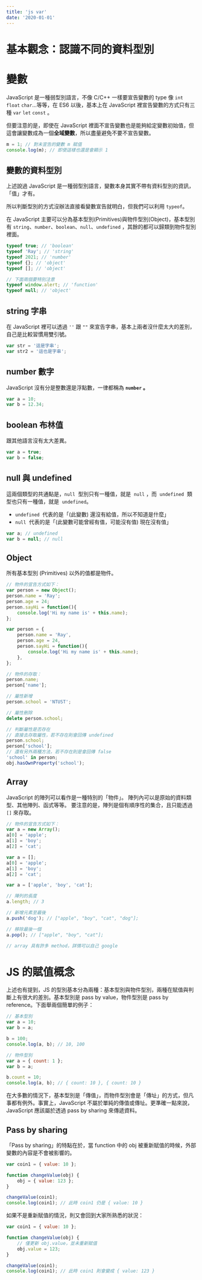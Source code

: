 ```yaml
---
title: 'js var'
date: '2020-01-01'
---
```


# 基本觀念：認識不同的資料型別

# **變數**

JavaScript 是一種弱型別語言，不像 C/C++ 一樣要宣告變數的 type 像 `int` `float` `char`...等等，在 ES6 以後，基本上在 JavaScript 裡宣告變數的方式只有三種 `var` `let` `const` 。

但要注意的是，即使在 JavaScript 裡面不宣告變數也是能夠給定變數初始值，但這會讓變數成為一個**全域變數**，所以盡量避免不要不宣告變數。

```jsx
m = 1; // 對未宣告的變數 m 賦值
console.log(m); // 即使這樣也還是會顯示 1
```

## **變數的資料型別**

上述說過 JavaScript 是一種弱型別語言，變數本身其實不帶有資料型別的資訊，「值」才有。

所以判斷型別的方式沒辦法直接看變數宣告就明白，但我們可以利用 `typeof`。

在 JavaScript 主要可以分為基本型別(Primitives)與物件型別(Object)，基本型別有 `string`、`number`、`boolean`、`null`、`undefined` ，其餘的都可以歸類到物件型別裡面。

```jsx
typeof true; // 'boolean'
typeof 'Ray'; // 'string'
typeof 2021; // 'number'
typeof {}; // 'object'
typeof []; // 'object'

// 下面兩個要特別注意
typeof window.alert; // 'function'
typeof null; // 'object'
```

## **string 字串**

在 JavaScript 裡可以透過 `''` 跟 `""` 來宣告字串，基本上兩者沒什麼太大的差別，自己是比較習慣用雙引號。

```jsx
var str = '這是字串';
var str2 = '這也是字串';
```

## **number 數字**

JavaScript 沒有分是整數還是浮點數，一律都稱為 **`number` 。**

```jsx
var a = 10;
var b = 12.34;
```

## **boolean 布林值**

跟其他語言沒有太大差異。

```jsx
var a = true;
var b = false;
```

## **null 與 undefined**

這兩個類型的共通點是，`null`  型別只有一種值，就是  `null` ，而  `undefined`  類型也只有一種值，就是  `undefined`。

-   `undefined`  代表的是「(此變數) 還沒有給值，所以不知道是什麼」
-   `null`  代表的是「(此變數可能曾經有值，可能沒有值) 現在沒有值」

```jsx
var a; // undefined
var b = null; // null
```

## **Object**

所有基本型別 (Primitives) 以外的值都是物件。

```jsx
// 物件的宣告方式如下：
var person = new Object();
person.name = 'Ray';
person.age = 24;
person.sayHi = function(){
	console.log('Hi my name is' + this.name);
};

var person = {
	person.name = 'Ray',
	person.age = 24,
	person.sayHi = function(){
		console.log('Hi my name is' + this.name);
	},
};

// 物件的存取：
person.name;
person['name'];

// 屬性新增
person.school = 'NTUST';

// 屬性刪除
delete person.school;

// 判斷屬性是否存在
// 直接去存取屬性，若不存在則會回傳 undefined
person.school;
person['school'];
// 還有另外兩種方法，若不存在則是會回傳 false
'school' in person;
obj.hasOwnProperty('school');
```

## **Array**

JavaScript 的陣列可以看作是一種特別的「物件」。 陣列內可以是原始的資料類型、其他陣列、函式等等。 要注意的是，陣列是個有順序性的集合，且只能透過 `[]` 來存取。

```jsx
// 物件的宣告方式如下：
var a = new Array();
a[0] = 'apple';
a[1] = 'boy';
a[2] = 'cat';

var a = [];
a[0] = 'apple';
a[1] = 'boy';
a[2] = 'cat';

var a = ['apple', 'boy', 'cat'];

// 陣列的長度
a.length; // 3

// 新增元素至最後
a.push('dog'); // ["apple", "boy", "cat", "dog"];

// 移除最後一個
a.pop(); // ["apple", "boy", "cat"];

// array 具有許多 method，詳情可以自己 google
```

# JS 的賦值概念

上述也有提到，JS 的型別基本分為兩種：基本型別與物件型別，兩種在賦值與判斷上有很大的差別。基本型別是 pass by value，物件型別是 pass by reference。下面舉兩個簡單的例子：

```jsx
// 基本型別
var a = 10;
var b = a;

b = 100;
console.log(a, b); // 10, 100

// 物件型別
var a = { count: 1 };
var b = a;

b.count = 10;
console.log(a, b); // { count: 10 }, { count: 10 }
```

在大多數的情況下，基本型別是「傳值」，而物件型別會是「傳址」的方式，但凡事都有例外。事實上，JavaScript 不屬於單純的傳值或傳址。更準確一點來說，JavaScript 應該屬於透過 pass by sharing 來傳遞資料。

## **Pass by sharing**

「Pass by sharing」的特點在於，當 function 中的 obj 被重新賦值的時候，外部變數的內容是不會被影響的。

```jsx
var coin1 = { value: 10 };

function changeValue(obj) {
    obj = { value: 123 };
}

changeValue(coin1);
console.log(coin1); // 此時 coin1 仍是 { value: 10 }
```

如果不是重新賦值的情況，則又會回到大家所熟悉的狀況：

```jsx
var coin1 = { value: 10 };

function changeValue(obj) {
    // 僅更新 obj.value，並未重新賦值
    obj.value = 123;
}

changeValue(coin1);
console.log(coin1); // 此時 coin1 則會變成 { value: 123 }
```
